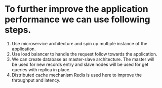 # To further improve the application performance we can use following steps. 

1. Use microservice architecture and spin up multiple instance of the application. 
2. Use load balancer to handle the request follow towards the application.
3. We can create database as master-slave architecture. The master will be used for new records entry
    and slave nodes will be used for get queries with replica in place.
4. Distributed cache mechanism Redis is used here to improve the throughput and latency.